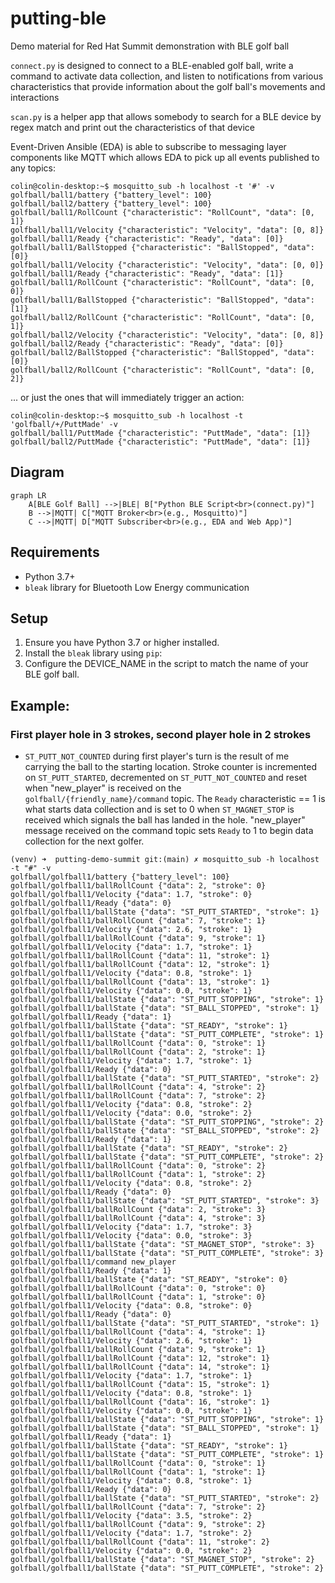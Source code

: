 # putting-ble
Demo material for Red Hat Summit demonstration with BLE golf ball

`connect.py` is designed to connect to a BLE-enabled golf ball, write a command to activate data collection, and listen to notifications from various characteristics that provide information about the golf ball's movements and interactions

`scan.py` is a helper app that allows somebody to search for a BLE device by regex match and print out the characteristics of that device

Event-Driven Ansible (EDA) is able to subscribe to messaging layer components like MQTT which allows EDA to pick up all events published to any topics:
```
colin@colin-desktop:~$ mosquitto_sub -h localhost -t '#' -v
golfball/ball1/battery {"battery_level": 100}
golfball/ball2/battery {"battery_level": 100}
golfball/ball1/RollCount {"characteristic": "RollCount", "data": [0, 1]}
golfball/ball1/Velocity {"characteristic": "Velocity", "data": [0, 8]}
golfball/ball1/Ready {"characteristic": "Ready", "data": [0]}
golfball/ball1/BallStopped {"characteristic": "BallStopped", "data": [0]}
golfball/ball1/Velocity {"characteristic": "Velocity", "data": [0, 0]}
golfball/ball1/Ready {"characteristic": "Ready", "data": [1]}
golfball/ball1/RollCount {"characteristic": "RollCount", "data": [0, 0]}
golfball/ball1/BallStopped {"characteristic": "BallStopped", "data": [1]}
golfball/ball2/RollCount {"characteristic": "RollCount", "data": [0, 1]}
golfball/ball2/Velocity {"characteristic": "Velocity", "data": [0, 8]}
golfball/ball2/Ready {"characteristic": "Ready", "data": [0]}
golfball/ball2/BallStopped {"characteristic": "BallStopped", "data": [0]}
golfball/ball2/RollCount {"characteristic": "RollCount", "data": [0, 2]}
```

... or just the ones that will immediately trigger an action:
```
colin@colin-desktop:~$ mosquitto_sub -h localhost -t 'golfball/+/PuttMade' -v
golfball/ball1/PuttMade {"characteristic": "PuttMade", "data": [1]}
golfball/ball2/PuttMade {"characteristic": "PuttMade", "data": [1]}
```

## Diagram

```mermaid
graph LR
    A[BLE Golf Ball] -->|BLE| B["Python BLE Script<br>(connect.py)"]
    B -->|MQTT| C["MQTT Broker<br>(e.g., Mosquitto)"]
    C -->|MQTT| D["MQTT Subscriber<br>(e.g., EDA and Web App)"]

```

## Requirements

- Python 3.7+
- `bleak` library for Bluetooth Low Energy communication

## Setup

1. Ensure you have Python 3.7 or higher installed.
2. Install the `bleak` library using `pip`:
3. Configure the DEVICE_NAME in the script to match the name of your BLE golf ball.


## Example:

### First player hole in 3 strokes, second player hole in 2 strokes
- `ST_PUTT_NOT_COUNTED` during first player's turn is the result of me carrying the ball to the starting location. Stroke counter is incremented on `ST_PUTT_STARTED`, decremented on `ST_PUTT_NOT_COUNTED` and reset when "new_player" is received on the `golfball/{friendly_name}/command` topic. The `Ready` characteristic == 1 is what starts data collection and is set to 0 when `ST_MAGNET_STOP` is received which signals the ball has landed in the hole. "new_player" message received on the command topic sets `Ready` to 1 to begin data collection for the next golfer.
```
(venv) ➜  putting-demo-summit git:(main) ✗ mosquitto_sub -h localhost -t "#" -v
golfball/golfball1/battery {"battery_level": 100}
golfball/golfball1/ballRollCount {"data": 2, "stroke": 0}
golfball/golfball1/Velocity {"data": 1.7, "stroke": 0}
golfball/golfball1/Ready {"data": 0}
golfball/golfball1/ballState {"data": "ST_PUTT_STARTED", "stroke": 1}
golfball/golfball1/ballRollCount {"data": 7, "stroke": 1}
golfball/golfball1/Velocity {"data": 2.6, "stroke": 1}
golfball/golfball1/ballRollCount {"data": 9, "stroke": 1}
golfball/golfball1/Velocity {"data": 1.7, "stroke": 1}
golfball/golfball1/ballRollCount {"data": 11, "stroke": 1}
golfball/golfball1/ballRollCount {"data": 12, "stroke": 1}
golfball/golfball1/Velocity {"data": 0.8, "stroke": 1}
golfball/golfball1/ballRollCount {"data": 13, "stroke": 1}
golfball/golfball1/Velocity {"data": 0.0, "stroke": 1}
golfball/golfball1/ballState {"data": "ST_PUTT_STOPPING", "stroke": 1}
golfball/golfball1/ballState {"data": "ST_BALL_STOPPED", "stroke": 1}
golfball/golfball1/Ready {"data": 1}
golfball/golfball1/ballState {"data": "ST_READY", "stroke": 1}
golfball/golfball1/ballState {"data": "ST_PUTT_COMPLETE", "stroke": 1}
golfball/golfball1/ballRollCount {"data": 0, "stroke": 1}
golfball/golfball1/ballRollCount {"data": 2, "stroke": 1}
golfball/golfball1/Velocity {"data": 1.7, "stroke": 1}
golfball/golfball1/Ready {"data": 0}
golfball/golfball1/ballState {"data": "ST_PUTT_STARTED", "stroke": 2}
golfball/golfball1/ballRollCount {"data": 4, "stroke": 2}
golfball/golfball1/ballRollCount {"data": 7, "stroke": 2}
golfball/golfball1/Velocity {"data": 0.8, "stroke": 2}
golfball/golfball1/Velocity {"data": 0.0, "stroke": 2}
golfball/golfball1/ballState {"data": "ST_PUTT_STOPPING", "stroke": 2}
golfball/golfball1/ballState {"data": "ST_BALL_STOPPED", "stroke": 2}
golfball/golfball1/Ready {"data": 1}
golfball/golfball1/ballState {"data": "ST_READY", "stroke": 2}
golfball/golfball1/ballState {"data": "ST_PUTT_COMPLETE", "stroke": 2}
golfball/golfball1/ballRollCount {"data": 0, "stroke": 2}
golfball/golfball1/ballRollCount {"data": 1, "stroke": 2}
golfball/golfball1/Velocity {"data": 0.8, "stroke": 2}
golfball/golfball1/Ready {"data": 0}
golfball/golfball1/ballState {"data": "ST_PUTT_STARTED", "stroke": 3}
golfball/golfball1/ballRollCount {"data": 2, "stroke": 3}
golfball/golfball1/ballRollCount {"data": 4, "stroke": 3}
golfball/golfball1/Velocity {"data": 1.7, "stroke": 3}
golfball/golfball1/Velocity {"data": 0.0, "stroke": 3}
golfball/golfball1/ballState {"data": "ST_MAGNET_STOP", "stroke": 3}
golfball/golfball1/ballState {"data": "ST_PUTT_COMPLETE", "stroke": 3}
golfball/golfball1/command new_player
golfball/golfball1/Ready {"data": 1}
golfball/golfball1/ballState {"data": "ST_READY", "stroke": 0}
golfball/golfball1/ballRollCount {"data": 0, "stroke": 0}
golfball/golfball1/ballRollCount {"data": 1, "stroke": 0}
golfball/golfball1/Velocity {"data": 0.8, "stroke": 0}
golfball/golfball1/Ready {"data": 0}
golfball/golfball1/ballState {"data": "ST_PUTT_STARTED", "stroke": 1}
golfball/golfball1/ballRollCount {"data": 4, "stroke": 1}
golfball/golfball1/Velocity {"data": 2.6, "stroke": 1}
golfball/golfball1/ballRollCount {"data": 9, "stroke": 1}
golfball/golfball1/ballRollCount {"data": 12, "stroke": 1}
golfball/golfball1/ballRollCount {"data": 14, "stroke": 1}
golfball/golfball1/Velocity {"data": 1.7, "stroke": 1}
golfball/golfball1/ballRollCount {"data": 15, "stroke": 1}
golfball/golfball1/Velocity {"data": 0.8, "stroke": 1}
golfball/golfball1/ballRollCount {"data": 16, "stroke": 1}
golfball/golfball1/Velocity {"data": 0.0, "stroke": 1}
golfball/golfball1/ballState {"data": "ST_PUTT_STOPPING", "stroke": 1}
golfball/golfball1/ballState {"data": "ST_BALL_STOPPED", "stroke": 1}
golfball/golfball1/Ready {"data": 1}
golfball/golfball1/ballState {"data": "ST_READY", "stroke": 1}
golfball/golfball1/ballState {"data": "ST_PUTT_COMPLETE", "stroke": 1}
golfball/golfball1/ballRollCount {"data": 0, "stroke": 1}
golfball/golfball1/ballRollCount {"data": 1, "stroke": 1}
golfball/golfball1/Velocity {"data": 0.8, "stroke": 1}
golfball/golfball1/Ready {"data": 0}
golfball/golfball1/ballState {"data": "ST_PUTT_STARTED", "stroke": 2}
golfball/golfball1/ballRollCount {"data": 7, "stroke": 2}
golfball/golfball1/Velocity {"data": 3.5, "stroke": 2}
golfball/golfball1/ballRollCount {"data": 9, "stroke": 2}
golfball/golfball1/Velocity {"data": 1.7, "stroke": 2}
golfball/golfball1/ballRollCount {"data": 11, "stroke": 2}
golfball/golfball1/Velocity {"data": 0.0, "stroke": 2}
golfball/golfball1/ballState {"data": "ST_MAGNET_STOP", "stroke": 2}
golfball/golfball1/ballState {"data": "ST_PUTT_COMPLETE", "stroke": 2}
